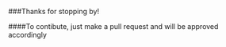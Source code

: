 ###Thanks for stopping by!

####To contibute, just make a pull request and will be approved accordingly
